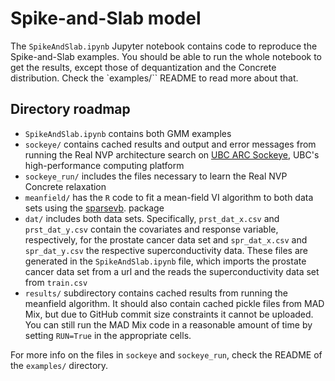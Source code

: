 # Spike-and-Slab model

The `SpikeAndSlab.ipynb` Jupyter notebook contains code
to reproduce the Spike-and-Slab examples.
You should be able to run the whole notebook to get the results,
except those of dequantization and the Concrete distribution.
Check the `examples/`` README to read more about that.



## Directory roadmap
- `SpikeAndSlab.ipynb` contains both GMM examples
- `sockeye/` contains cached results and output and error messages from running
the Real NVP architecture search on [UBC ARC Sockeye](https://arc.ubc.ca/ubc-arc-sockeye),
UBC's high-performance computing platform
- `sockeye_run/` includes the files necessary to learn the Real NVP Concrete relaxation
- `meanfield/` has the `R` code to fit a mean-field VI algorithm 
to both data sets using the 
[sparsevb](https://cran.r-project.org/web/packages/sparsevb/sparsevb.pdf).
package
- `dat/` includes both data sets.
Specifically, `prst_dat_x.csv` and `prst_dat_y.csv`
contain the covariates and response variable, respectively,
for the prostate cancer data set
and `spr_dat_x.csv` and `spr_dat_y.csv` 
the respective superconductivity data.
These files are generated in the `SpikeAndSlab.ipynb` file,
which imports the prostate cancer data set from a url
and the reads the superconductivity data set from `train.csv`
- `results/` subdirectory contains
cached results from running the meanfield algorithm.
It should also contain cached pickle files from MAD Mix,
but due to GitHub commit size constraints it cannot be uploaded.
You can still run the MAD Mix code in a reasonable amount of time
by setting `RUN=True` in the appropriate cells.


For more info on the files in `sockeye` and `sockeye_run`,
check the README of the `examples/` directory.